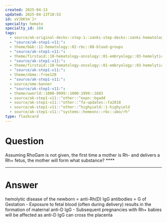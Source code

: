 ```yaml
---
created: 2025-04-13
updated: 2025-04-13T10:53
id: xVJbKtm`}r
specialty: hemato
specialty_id: 184
tags:
  - source/ak-original-decks::step-1::zanki-step-decks::zanki-hematology-&-oncology::rbc-misc.
  - "source/ak-step1-v11:": 
  - theme/b&b::11-hematology::02-rbc::08-blood-groups
  - "source/ak-step1-v11:": 
  - theme/firstaid::10-hematology-oncology::01-embryology::03-hemolytic-disease-of-the-newborn
  - "source/ak-step1-v11:": 
  - theme/firstaid::10-hematology-oncology::01-embryology::03-hemolytic-disease-of-the-newborn::rh-hemolytic-disease
  - "source/ak-step1-v11:": 
  - theme/nbme::free120
  - "source/ak-step1-v11:": 
  - source/ome-banner
  - "source/ak-step1-v11:": 
  - theme/uworld::1000-9999::1000-1999::1683
  - source/ak-step1-v11::^other::^expn::bgadd
  - source/ak-step1-v11::^other::^fa-updates::fa2018
  - source/ak-step1-v11::^other::^highyield::1-highyield
  - source/ak-step1-v11::^systems::hemeonc::rbc::abo/rh"
type: flashcard
---
```


# Question
Assuming RhoGam is not given, the first time a mother is Rh- and delivers a Rh+ fetus, the mother will form what substance?   ****

---

# Answer
hemolytic disease of the newborn = anti-Rh(D) IgG antibodies = G of Gestation - Exposure to fetal blood (often during delivery) results in the formation of maternal anti-D IgG   - Subsequent pregnancies with Rh+ babies will be affected as anti-D IgG can cross the placenta